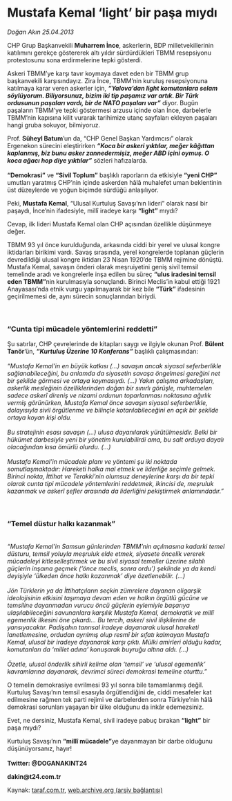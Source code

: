 # Mustafa Kemal ‘light’ bir paşa mıydı

*Doğan Akın 25.04.2013*

<div class="yazi"><p>CHP Grup Başkanvekili <b>Muharrem İnce</b>, askerlerin, BDP milletvekillerinin katılımını gerekçe göstererek altı yıldır sürdürdükleri TBMM resepsiyonu protestosunu sona erdirmelerine tepki gösterdi. </p>
<p>Askeri TBMM’ye karşı tavır koymaya davet eden bir TBMM grup başkanvekili karşısındayız. Zira İnce, TBMM’nin kuruluş resepsiyonuna katılmaya karar veren askerler için, <b><i>“Yalova’dan light komutanlara selam söylüyorum. Biliyorsunuz, bizim iki tip paşamız var artık. Bir Türk ordusunun paşaları vardı, bir de NATO paşaları var”</i></b> diyor. Bugün paşaların TBMM’ye tepki göstermesi arzusu içinde olan İnce, darbelerle TBMM’nin kapısına kilit vurarak tarihimize utanç sayfaları ekleyen paşaları hangi gruba sokuyor, bilmiyoruz.</p>
<p>Prof. <b>Süheyl Batum</b>’un da, “CHP Genel Başkan Yardımcısı” olarak Ergenekon sürecini eleştirirken <b><i>“Koca bir askeri yıktılar, meğer kâğıttan kaplanmış, biz bunu asker zannedermişiz, meğer ABD içini oymuş. O koca ağacı hop diye yıktılar”</i></b> sözleri hafızalarda.<br/><br/><b>“Demokrasi”</b> ve <b>“Sivil Toplum”</b> başlıklı raporların da etkisiyle <b>“yeni CHP”</b> umutları yaratmış CHP’nin içinde askerden hâlâ muhalefet uman beklentinin üst düzeylerde ve yoğun biçimde sürdüğü anlaşılıyor.</p>
<p>Peki, <b>Mustafa Kemal</b>, “Ulusal Kurtuluş Savaşı’nın lideri” olarak nasıl bir paşaydı, İnce’nin ifadesiyle, millî iradeye karşı <b>“light”</b> mıydı?</p>
<p>Cevap, ilk lideri Mustafa Kemal olan CHP açısından özellikle düşünmeye değer.</p>
<p>TBMM 93 yıl önce kurulduğunda, arkasında ciddi bir yerel ve ulusal kongre iktidarları birikimi vardı. Savaş sırasında, yerel kongrelerde toplanan güçlerin devredildiği ulusal kongre iktidarı 23 Nisan 1920’de TBMM rejimine dönüştü. Mustafa Kemal, savaşın önderi olarak meşruiyetini geniş sivil temsil temelinde aradı ve kongrelerle inşa edilen bu süreç <b>“ulus iradesini temsil eden TBMM”</b>nin kurulmasıyla sonuçlandı. Birinci Meclis’in kabul ettiği 1921 Anayasası’nda etnik vurgu yapılmayarak bir kez bile <b>“Türk”</b> ifadesinin geçirilmemesi de, aynı sürecin sonuçlarından biriydi.<br/><br/><br/></p>
<h3>“Cunta tipi mücadele yöntemlerini reddetti”</h3>
<p>Şu satırlar, CHP çevrelerinde de kitapları saygı ve ilgiyle okunan Prof. <b>Bülent Tanör</b>’ün, <b><i>“Kurtuluş Üzerine 10 Konferans”</i></b> başlıklı çalışmasından:<br/><br/><i>“Mustafa Kemal’in en büyük katkısı (...) savaşın ancak siyasal seferberlikle sağlanabileceğini, bu anlamda da siyasetin savaşa öngelmesi gereğini net bir şekilde görmesi ve ortaya koymasıydı. (...) Yakın çalışma arkadaşları, askerlik mesleğinin özelliklerinden doğan bir sınırlı görüşle, muhtemelen sadece askerî direniş ve nizami ordunun toparlanması noktasına ağırlık vermiş görünürken, Mustafa Kemal önce savaşın siyasal seferberlikle, dolayısıyla sivil örgütlenme ve bilinçle kotarılabileceğini en açık bir şekilde ortaya koyan kişi oldu.<br/><br/></i><i>Bu stratejinin esası savaşın (...) ulusa dayanılarak yürütülmesidir. Belki bir hükümet darbesiyle yeni bir yönetim kurulabilirdi ama, bu salt orduya dayalı olacağından kısa ömürlü olurdu. (...) <br/><br/></i><i>Mustafa Kemal’in mücadele planı ve yöntemi şu iki noktada somutlaşmaktadır: Hareketi halka mal etmek ve liderliğe seçimle gelmek. Birinci nokta, İttihat ve Terakki’nin olumsuz deneylerine karşı da bir tepki olarak cunta tipi mücadele yöntemlerini reddetmek, ikincisi de, meşruluk kazanmak ve askerî şefler arasında da liderliğini pekiştirmek anlamındadır.”<br/><br/><br/></i></p>
<h3>“Temel düstur halkı kazanmak”</h3>
<p><i><br/>“Mustafa Kemal’in Samsun günlerinden TBMM’nin açılmasına kadarki temel düsturu, temsil yoluyla meşruluk elde etmek, siyasete öncelik vererek mücadeleyi kitleselleştirmek ve bu sivil siyasal temeller üzerine silahlı güçlerin inşaına geçmek (‘önce meclis, sonra ordu’) şeklinde ya da kendi deyişiyle ‘ülkeden önce halkı kazanmak’ diye özetlenebilir. (...)<br/><br/></i><i>Jön Türklerin ya da İttihatçıların seçkin zümrelere dayanan oligarşik ideolojisinin etkisini taşımaya devam eden ve halkın örgütlü gücüne ve temsiline dayanmadan vurucu öncü güçlerin eylemiyle başarıya ulaşılabileceğini savunanlara karşılık Mustafa Kemal, demokratik ve millî egemenlik ilkesini öne çıkardı... Bu tercih, asker/ sivil ilişkilerine de yansıyacaktır. Padişahın tanrısal iradeye dayanarak ulusal hareketi lanetlemesine, ordudan ayrılmış olup resmî bir sıfatı kalmayan Mustafa Kemal, ulusal bir iradeye dayanarak karşı çıktı. Mülki amirleri olduğu kadar, komutanları da ‘millet adına’ konuşarak buyruğu altına aldı. (...)<br/><br/></i><i>Özetle, ulusal önderlik sihirli kelime olan ‘temsil’ ve ‘ulusal egemenlik’ kavramlarına dayanarak, devrimci süreci demokrasi temeline oturttu.”</i></p>
<p>O temelin demokrasiye evrilmesi 93 yıl sonra bile tamamlanmış değil. Kurtuluş Savaşı’nın temsil esasıyla örgütlendiğini de, ciddi mesafeler kat edilmesine rağmen tek parti rejimi ve darbelerden sonra Türkiye’nin hâlâ demokrasi sorunları yaşayan bir ülke olduğunu da inkâr edemezsiniz.</p>
<p>Evet, ne dersiniz, Mustafa Kemal, sivil iradeye pabuç bırakan <b>“light”</b> bir paşa mıydı?</p>
<p>Kurtuluş Savaşı’nın <b>“millî mücadele”</b>ye dayanmayan bir darbe olduğunu düşünüyorsanız, hayır!<br/><br/><b>Twitter: @DOGANAKINT24</b></p>
<p><b>dakin@t24.com.tr</b></p>
</div>

Kaynak: [taraf.com.tr](http://www.taraf.com.tr/dogan-akin/makale-mustafa-kemal-light-bir-pasa-miydi.htm), [web.archive.org (arşiv bağlantısı)](http://web.archive.org/web/20131231103639/http://www.taraf.com.tr/dogan-akin/makale-mustafa-kemal-light-bir-pasa-miydi.htm)
